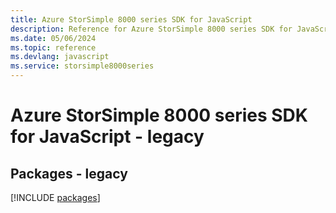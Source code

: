 ```yaml
---
title: Azure StorSimple 8000 series SDK for JavaScript
description: Reference for Azure StorSimple 8000 series SDK for JavaScript
ms.date: 05/06/2024
ms.topic: reference
ms.devlang: javascript
ms.service: storsimple8000series
---
```

# Azure StorSimple 8000 series SDK for JavaScript - legacy
## Packages - legacy
[!INCLUDE [packages](storsimple-8000-series-index.md)]